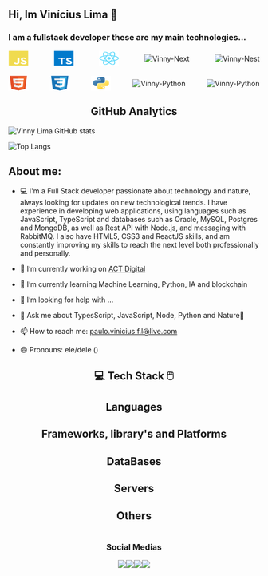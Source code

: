 ## Hi, Im Vinícius Lima  👋
### I am a fullstack developer these are my main technologies...

<div style="display: flex; justify-content: space-between; align-items:center; width: 100%;">  
  <a href="https://developer.mozilla.org/pt-BR/docs/Web/JavaScript" target="_blank" rel="noopener noreferrer" style="text-decoration: none; cursor: crosshair;"><img align="center" alt="Vinny-Js" height="30" width="40" src="https://raw.githubusercontent.com/devicons/devicon/master/icons/javascript/javascript-plain.svg"></a>
  <a href="https://developer.mozilla.org/pt-BR/docs/Web/JavaScript" target="_blank" rel="noopener noreferrer" style="text-decoration: none; cursor: crosshair;">
  <img align="center" alt="Vinny-Ts" height="30" width="40" src="https://raw.githubusercontent.com/devicons/devicon/master/icons/typescript/typescript-plain.svg"></a>
  <a href="https://react.dev/" target="_blank" rel="noopener noreferrer" style="text-decoration: none; cursor: crosshair;">
  <img align="center" alt="Vinny-React" height="30" width="40" src="https://raw.githubusercontent.com/devicons/devicon/master/icons/react/react-original.svg"> </a>
  <a href="https://nextjs.org/" target="_blank" rel="noopener noreferrer" style="text-decoration: none; cursor: crosshair;">
  <img align="center" alt="Vinny-Next" height="30" width="50" src="https://cdn.jsdelivr.net/gh/devicons/devicon/icons/nextjs/nextjs-original-wordmark.svg" /> </a> 
  <a href="https://nestjs.com/" target="_blank" rel="noopener noreferrer" style="text-decoration: none; cursor: crosshair;"> 
  <img align="center" alt="Vinny-Nest" height="30" width="50" src="https://cdn.jsdelivr.net/gh/devicons/devicon/icons/nestjs/nestjs-plain-wordmark.svg" /></a>  
  </div>

<div style="display: flex; justify-content: space-between; align-items:center; margin-top:20px; width: 100%;">
<a href="https://developer.mozilla.org/pt-BR/docs/Web/HTML" target="_blank" rel="noopener noreferrer" style="text-decoration: none; cursor: crosshair;">               
  <img align="center" alt="Vinny-HTML" height="30" width="40" src="https://raw.githubusercontent.com/devicons/devicon/master/icons/html5/html5-original.svg"></a>
  <a href="https://developer.mozilla.org/pt-BR/docs/Web/CSS" target="_blank" rel="noopener noreferrer" style="text-decoration: none; cursor: crosshair;"> 
  <img align="center" alt="Vinny-CSS" height="30" width="40" src="https://raw.githubusercontent.com/devicons/devicon/master/icons/css3/css3-original.svg"> </a>
  <a href="https://www.python.org/" target="_blank" rel="noopener noreferrer" style="text-decoration: none; cursor: crosshair;"> 
  <img align="center" alt="Vinny-Python" height="30" width="40" src="https://raw.githubusercontent.com/devicons/devicon/master/icons/python/python-original.svg"></a>
  <a href="https://www.rabbitmq.com/" target="_blank" rel="noopener noreferrer" style="text-decoration: none; cursor: crosshair;"> 
  <img align="center" alt="Vinny-Python" height="30" width="40" src="https://www.rabbitmq.com/img/logo-rabbitmq.svg"></a>   

  <a href="https://www.docker.com/" target="_blank" rel="noopener noreferrer" style="text-decoration: none; cursor: crosshair;"> 
  <img align="center" alt="Vinny-Python" height="30" width="40" src="https://www.docker.com/wp-content/uploads/2022/03/horizontal-logo-monochromatic-white.png"> </a>
</div>

<h2 style="text-align: center;">GitHub Analytics</h2>

![Vinny Lima GitHub stats](https://github-readme-stats.vercel.app/api?username=VinnyLima&show_icons=true&theme=dark)

![Top Langs](https://github-readme-stats.vercel.app/api/top-langs/?username=VinnyLima&show_icons=true&theme=dark)


##  About me:

- 💻  I'm a Full Stack developer passionate about technology and nature, always looking for updates on new technological trends. I have experience in developing web applications, using languages ​​such as JavaScript, TypeScript and databases such as Oracle, MySQL, Postgres and MongoDB, as well as Rest API with Node.js, and messaging with RabbitMQ. I also have HTML5, CSS3 and ReactJS skills, and am constantly improving my skills to reach the next level both professionally and personally.

- 🔭 I’m currently working on [ACT Digital](https://actdigital.com/pt)
- 🌱 I’m currently learning Machine Learning, Python, IA and blockchain
- 🤔 I’m looking for help with ...
- 💬 Ask me about TypesScript, JavaScript, Node, Python and Nature🌳
- 📫 How to reach me: paulo.vinicius.f.l@live.com
- 😄 Pronouns: ele/dele () 

<h2 style="text-align: center;">💻 Tech Stack 🖱️</h2>

<h2 style="text-align: center;">Languages</h2>

<h2 style="text-align: center;">Frameworks, library's and Platforms</h2>

<h2 style="text-align: center;">DataBases</h2>

<h2 style="text-align: center;">Servers</h2>

<h2 style="text-align: center;">Others</h2>



<div style="display: flex; flex-direction: column; justify-content: space-between; align-items:center;" > 
<h3 style="text-align: center;">Social Medias</h3> 
<div style="display: flex; justify-content: space-between; align-items:center; ">
    <a href="https://www.instagram.com/vinny_limadev/" target="_blank"><img src="https://img.shields.io/badge/-Instagram-%23E4405F?style=for-the-badge&logo=instagram&logoColor=white" target="_blank"></a>
 <a href="https://discord.gg/Vinicius Lima#8541" target="_blank"><img src="https://img.shields.io/badge/Discord-7289DA?style=for-the-badge&logo=discord&logoColor=white" target="_blank"></a> 
  <a href = "mailto:pvinfol@gmail.com"><img src="https://img.shields.io/badge/-Gmail-%23333?style=for-the-badge&logo=gmail&logoColor=white" target="_blank"></a>
  <a href="https://www.linkedin.com/in/vinicius-lima-dev/" target="_blank"><img src="https://img.shields.io/badge/-LinkedIn-%230077B5?style=for-the-badge&logo=linkedin&logoColor=white" target="_blank"></a>   
</div>
  
</div>



